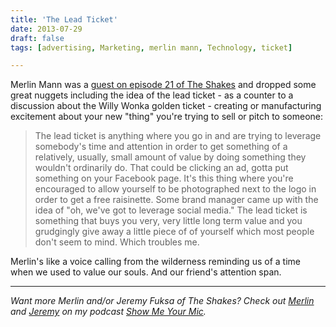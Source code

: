 ```yaml
---
title: 'The Lead Ticket'
date: 2013-07-29
draft: false
tags: [advertising, Marketing, merlin mann, Technology, ticket]

---
```


Merlin Mann was a [guest on episode 21 of The Shakes](http://www.muleradio.net/theshakes/21/) and dropped some great nuggets including the idea of the lead ticket - as a counter to a discussion about the Willy Wonka golden ticket - creating or manufacturing excitement about your new "thing" you're trying to sell or pitch to someone:

> The lead ticket is anything where you go in and are trying to leverage somebody's time and attention in order to get something of a relatively, usually, small amount of value by doing something they wouldn't ordinarily do. That could be clicking an ad, gotta put something on your Facebook page. It's this thing where you're encouraged to allow yourself to be photographed next to the logo in order to get a free raisinette. Some brand manager came up with the idea of "oh, we've got to leverage social media." The lead ticket is something that buys you very, very little long term value and you grudgingly give away a little piece of of yourself which most people don't seem to mind. Which troubles me.

Merlin's like a voice calling from the wilderness reminding us of a time when we used to value our souls. And our friend's attention span.

* * *

_Want more Merlin and/or Jeremy Fuksa of The Shakes? Check out [Merlin](http://www.ssktn.com/smym/merlin-mann/) and [Jeremy](http://www.ssktn.com/smym/jeremy-fuksa/) on my podcast [Show Me Your Mic](http://www.ssktn.com/category/smym/)._
